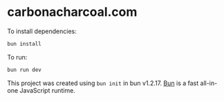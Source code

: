 # carbonacharcoal.com

To install dependencies:

```bash
bun install
```

To run:

```bash
bun run dev
```

This project was created using `bun init` in bun v1.2.17. [Bun](https://bun.sh) is a fast all-in-one JavaScript runtime.
